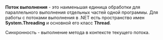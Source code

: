 **Поток выполнения** - это наименьшая единица обработки для параллельного выполнения отдельных частей одной программы.
Для работы с потоками выполнения в .NET есть пространство имен **System.Threading** и основной его класс **Thread**.

Синхронность - выполнение метода в контексте текущего потока.